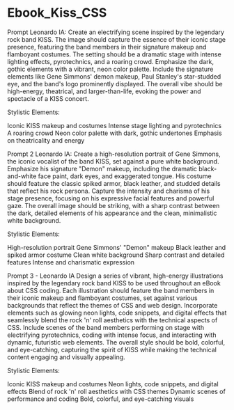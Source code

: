 # Ebook_Kiss_CSS

Prompt Leonardo IA:
Create an electrifying scene inspired by the legendary rock band KISS. The image should capture the essence of their iconic stage presence, featuring the band members in their signature makeup and flamboyant costumes. The setting should be a dramatic stage with intense lighting effects, pyrotechnics, and a roaring crowd. Emphasize the dark, gothic elements with a vibrant, neon color palette. Include the signature elements like Gene Simmons' demon makeup, Paul Stanley's star-studded eye, and the band's logo prominently displayed. The overall vibe should be high-energy, theatrical, and larger-than-life, evoking the power and spectacle of a KISS concert.

Stylistic Elements:

Iconic KISS makeup and costumes
Intense stage lighting and pyrotechnics
A roaring crowd
Neon color palette with dark, gothic undertones
Emphasis on theatricality and energy


Prompt 2 Leonardo IA: 
Create a high-resolution portrait of Gene Simmons, the iconic vocalist of the band KISS, set against a pure white background. Emphasize his signature "Demon" makeup, including the dramatic black-and-white face paint, dark eyes, and exaggerated tongue. His costume should feature the classic spiked armor, black leather, and studded details that reflect his rock persona. Capture the intensity and charisma of his stage presence, focusing on his expressive facial features and powerful gaze. The overall image should be striking, with a sharp contrast between the dark, detailed elements of his appearance and the clean, minimalistic white background.

Stylistic Elements:

High-resolution portrait
Gene Simmons' "Demon" makeup
Black leather and spiked armor costume
Clean white background
Sharp contrast and detailed features
Intense and charismatic expression

Prompt 3 - Leonardo IA 
Design a series of vibrant, high-energy illustrations inspired by the legendary rock band KISS to be used throughout an eBook about CSS coding. Each illustration should feature the band members in their iconic makeup and flamboyant costumes, set against various backgrounds that reflect the themes of CSS and web design. Incorporate elements such as glowing neon lights, code snippets, and digital effects that seamlessly blend the rock 'n' roll aesthetics with the technical aspects of CSS. Include scenes of the band members performing on stage with electrifying pyrotechnics, coding with intense focus, and interacting with dynamic, futuristic web elements. The overall style should be bold, colorful, and eye-catching, capturing the spirit of KISS while making the technical content engaging and visually appealing.

Stylistic Elements:

Iconic KISS makeup and costumes
Neon lights, code snippets, and digital effects
Blend of rock 'n' roll aesthetics with CSS themes
Dynamic scenes of performance and coding
Bold, colorful, and eye-catching visuals
